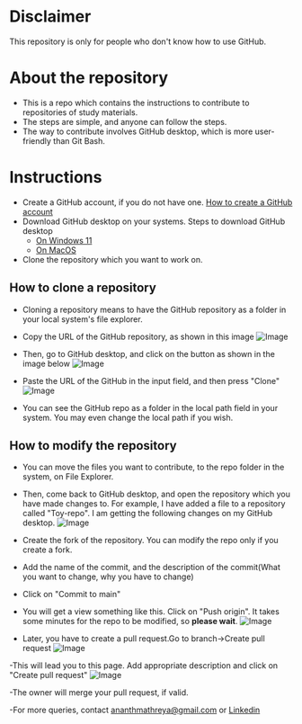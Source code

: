 # Disclaimer
This repository is only for people who don't know how to use GitHub.
# About the repository
- This is a repo which contains the instructions to contribute to repositories of study materials.
- The steps are simple, and anyone can follow the steps.
- The way to contribute involves GitHub desktop, which is more user-friendly than Git Bash.

# Instructions
- Create a GitHub account, if you do not have one.  [How to create a GitHub account](https://youtu.be/Gn3w1UvTx0A?si=ufZAMVcmLtVyqnd9)
- Download GitHub desktop on your systems. Steps to download GitHub desktop
     - [On Windows 11](https://youtu.be/G4SIIp14Xx4?si=W-yz8R0MxgRiEw7F)
     - [On MacOS](https://youtu.be/C0n6O4d0ccw?si=SfwpZvLthEhLdXuy)
- Clone the repository which you want to work on.
## How to clone a repository
- Cloning a repository means to have the GitHub repository as a folder in your local system's file explorer.
- Copy the URL of the GitHub repository, as shown in this image
![Image](https://github.com/user-attachments/assets/0d68d335-d052-4f1d-8bb4-54b66722fec0)

- Then, go to GitHub desktop, and click on the button as shown in the image below
![Image](https://github.com/user-attachments/assets/c9937a9e-b55b-4b80-b4d4-1764c44f0ae4)

- Paste the URL of the GitHub in the input field, and then press "Clone"
![Image](https://github.com/user-attachments/assets/ef77d69e-61d2-4541-8f51-d11d1e5c3106)

- You can see the GitHub repo as a folder in the local path field in your system. You may even change the local path if you wish.
## How to modify the repository
- You can move the files you want to contribute, to the repo folder in the system, on File Explorer.
- Then, come back to GitHub desktop, and open the repository which you have made changes to. For example, I have added a file to a repository called "Toy-repo". I am getting the following changes on my GitHub desktop.
![Image](https://github.com/user-attachments/assets/8ce76614-c208-4a79-b471-5f3723557f44)

- Create the fork of the repository. You can modify the repo only if you create a fork.
- Add the name of the commit, and the description of the commit(What you want to change, why you have to change)
- Click on "Commit to main"
- You will get a view something like this. Click on "Push origin". It takes some minutes for the repo to be modified, so __please wait__.
![Image](https://github.com/user-attachments/assets/f9a900d1-0ed0-49dd-b0e3-e7414591e5b0)

- Later, you have to create a pull request.Go to branch->Create pull request
![Image](https://github.com/user-attachments/assets/ac5bccca-945d-488a-82f9-0283f47ea805)

-This will lead you to this page. Add appropriate description and click on "Create pull request"
![Image](https://github.com/user-attachments/assets/2d23baf8-dd07-41a0-881c-58ff8dd33c7f)

-The owner will merge your pull request, if valid.

-For more queries, contact ananthmathreya@gmail.com or [Linkedin](https://www.linkedin.com/in/ananth-m-athreya-963262287/)




